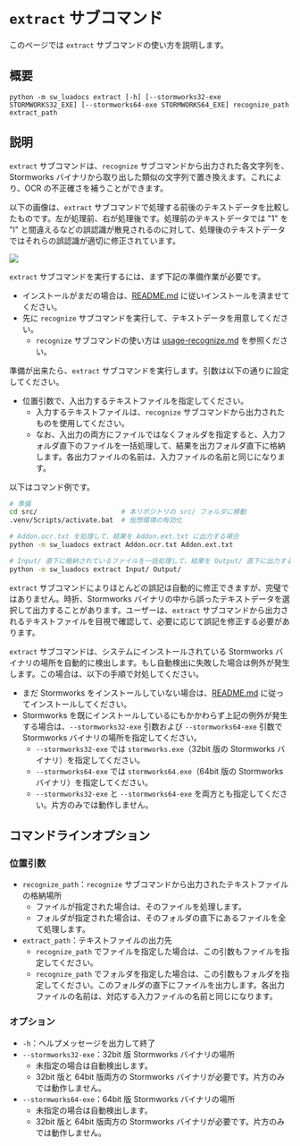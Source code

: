 # `extract` サブコマンド
このページでは `extract` サブコマンドの使い方を説明します。

## 概要
```
python -m sw_luadocs extract [-h] [--stormworks32-exe STORMWORKS32_EXE] [--stormworks64-exe STORMWORKS64_EXE] recognize_path extract_path
```

## 説明
`extract` サブコマンドは、`recognize` サブコマンドから出力された各文字列を、Stormworks バイナリから取り出した類似の文字列で置き換えます。これにより、OCR の不正確さを補うことができます。

以下の画像は、`extract` サブコマンドで処理する前後のテキストデータを比較したものです。左が処理前、右が処理後です。処理前のテキストデータでは "1" を "l" と間違えるなどの誤認識が散見されるのに対して、処理後のテキストデータではそれらの誤認識が適切に修正されています。

![](https://i.imgur.com/dqRFsTD.png)

`extract` サブコマンドを実行するには、まず下記の準備作業が必要です。
- インストールがまだの場合は、[README.md](README.md) に従いインストールを済ませてください。
- 先に `recognize` サブコマンドを実行して、テキストデータを用意してください。
  - `recognize` サブコマンドの使い方は [usage-recognize.md](usage-recognize.md) を参照ください。

準備が出来たら、`extract` サブコマンドを実行します。引数は以下の通りに設定してください。
- 位置引数で、入出力するテキストファイルを指定してください。
  - 入力するテキストファイルは、`recognize` サブコマンドから出力されたものを使用してください。
  - なお、入出力の両方にファイルではなくフォルダを指定すると、入力フォルダ直下のファイルを一括処理して、結果を出力フォルダ直下に格納します。各出力ファイルの名前は、入力ファイルの名前と同じになります。

以下はコマンド例です。
```sh
# 準備
cd src/                     # 本リポジトリの src/ フォルダに移動
.venv/Scripts/activate.bat  # 仮想環境の有効化

# Addon.ocr.txt を処理して、結果を Addon.ext.txt に出力する場合
python -m sw_luadocs extract Addon.ocr.txt Addon.ext.txt

# Input/ 直下に格納されているファイルを一括処理して、結果を Output/ 直下に出力する場合
python -m sw_luadocs extract Input/ Output/
```

`extract` サブコマンドによりほとんどの誤記は自動的に修正できますが、完璧ではありません。時折、Stormworks バイナリの中から誤ったテキストデータを選択して出力することがあります。ユーザーは、`extract` サブコマンドから出力されるテキストファイルを目視で確認して、必要に応じて誤記を修正する必要があります。

`extract` サブコマンドは、システムにインストールされている Stormworks バイナリの場所を自動的に検出します。もし自動検出に失敗した場合は例外が発生します。この場合は、以下の手順で対処してください。
- まだ Stormworks をインストールしていない場合は、[README.md](README.md) に従ってインストールしてください。
- Stormworks を既にインストールしているにもかかわらず上記の例外が発生する場合は、`--stormworks32-exe` 引数および `--stormworks64-exe` 引数で Stormworks バイナリの場所を指定してください。
  - `--stormworks32-exe` では `stormworks.exe`（32bit 版の Stormworks バイナリ）を指定してください。
  - `--stormworks64-exe` では `stormworks64.exe`（64bit 版の Stormworks バイナリ）を指定してください。
  - `--stormworks32-exe` と `--stormworks64-exe` を両方とも指定してください。片方のみでは動作しません。

## コマンドラインオプション
### 位置引数
- `recognize_path`：`recognize` サブコマンドから出力されたテキストファイルの格納場所
  - ファイルが指定された場合は、そのファイルを処理します。
  - フォルダが指定された場合は、そのフォルダの直下にあるファイルを全て処理します。
- `extract_path`：テキストファイルの出力先
  - `recognize_path` でファイルを指定した場合は、この引数もファイルを指定してください。
  - `recognize_path` でフォルダを指定した場合は、この引数もフォルダを指定してください。このフォルダの直下にファイルを出力します。各出力ファイルの名前は、対応する入力ファイルの名前と同じになります。

### オプション
- `-h`：ヘルプメッセージを出力して終了
- `--stormworks32-exe`：32bit 版 Stormworks バイナリの場所
  - 未指定の場合は自動検出します。
  - 32bit 版と 64bit 版両方の Stormworks バイナリが必要です。片方のみでは動作しません。
- `--stormworks64-exe`：64bit 版 Stormworks バイナリの場所
  - 未指定の場合は自動検出します。
  - 32bit 版と 64bit 版両方の Stormworks バイナリが必要です。片方のみでは動作しません。
